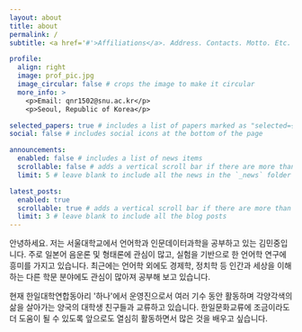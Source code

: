 ```yaml
---
layout: about
title: about
permalink: /
subtitle: <a href='#'>Affiliations</a>. Address. Contacts. Motto. Etc.

profile:
  align: right
  image: prof_pic.jpg
  image_circular: false # crops the image to make it circular
  more_info: >
    <p>Email: qnr1502@snu.ac.kr</p>
    <p>Seoul, Republic of Korea</p>

selected_papers: true # includes a list of papers marked as "selected={true}"
social: false # includes social icons at the bottom of the page

announcements:
  enabled: false # includes a list of news items
  scrollable: false # adds a vertical scroll bar if there are more than 3 news items
  limit: 5 # leave blank to include all the news in the `_news` folder

latest_posts:
  enabled: true
  scrollable: true # adds a vertical scroll bar if there are more than 3 new posts items
  limit: 3 # leave blank to include all the blog posts
---
```


안녕하세요. 저는 서울대학교에서 언어학과 인문데이터과학을 공부하고 있는 김민중입니다.
주로 일본어 음운론 및 형태론에 관심이 많고, 실험을 기반으로 한 언어학 연구에 흥미를 가지고 있습니다.
최근에는 언어학 외에도 경제학, 정치학 등 인간과 세상을 이해하는 다른 학문 분야에도 관심이 많아져 공부해 보고 있습니다.

현재 한일대학연합동아리 '하나'에서 운영진으로서 여러 기수 동안 활동하며 각양각색의 삶을 살아가는 양국의 대학생 친구들과 교류하고 있습니다.
한일문화교류에 조금이라도 더 도움이 될 수 있도록 앞으로도 열심히 활동하면서 많은 것을 배우고 싶습니다.



